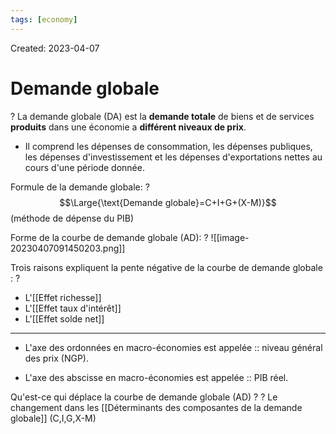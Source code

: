 ```yaml
---
tags: [economy]
---
```

Created: 2023-04-07

# Demande globale
?
La demande globale (DA) est la **demande totale** de biens et de services **produits** dans une économie a **différent niveaux de prix**.
- Il comprend les dépenses de consommation, les dépenses publiques, les dépenses d'investissement et les dépenses d'exportations nettes au cours d'une période donnée.
<!--SR:!2024-04-10,18,130-->

Formule de la demande globale:
?
$$\Large{\text{Demande globale}=C+I+G+(X-M)}$$
(méthode de dépense du PIB)
<!--SR:!2024-05-20,185,230-->

Forme de la courbe de demande globale (AD):
?
![[image-20230407091450203.png]]
<!--SR:!2024-09-04,310,250-->

Trois raisons expliquent la pente négative de la courbe de demande globale :
?
- L'[[Effet richesse]]
- L'[[Effet taux d'intérêt]]
- L'[[Effet solde net]]
<!--SR:!2024-05-11,38,130-->

---
- L'axe des ordonnées en macro-économies est appelée :: niveau général des prix (NGP).
<!--SR:!2024-06-09,234,241-->
- L'axe des abscisse en macro-économies est appelée :: PIB réel.
<!--SR:!2024-06-19,91,221-->

Qu'est-ce qui déplace la courbe de demande globale (AD) ?
?
Le changement dans les [[Déterminants des composantes de la demande globale]] (C,I,G,X-M)
<!--SR:!2024-04-22,190,241-->